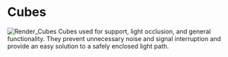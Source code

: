 # Cubes
![Render_Cubes](Render_Cubes.png)
Cubes used for support, light occlusion, and general functionality. They prevent unnecessary noise and signal interruption and provide an easy solution to a safely enclosed light path.

